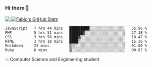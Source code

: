 ### Hi there 👋
<a href="https://github.com/fabiovincenzi/fabiovincenzi">
  <img align="center" src="https://github-readme-stats.vercel.app/api/top-langs/?username=fabiovincenzi&title_color=ffffff&text_color=c9cacc&icon_color=2bbc8a&bg_color=1d1f21&langs_count=3" />
</a>
<a href="https://github.com/fabiovincenzi/fabiovincenzi">
  <img align="center" src="https://github-readme-stats.vercel.app/api?username=fabiovincenzi&show_icons=true&line_height=27&count_private=true&title_color=ffffff&text_color=c9cacc&icon_color=2bbc8a&bg_color=1d1f21" alt="Fabio's GitHub Stats" />
</a>
<!--START_SECTION:waka-->

```text
JavaScript   7 hrs 44 mins   █████████░░░░░░░░░░░░░░░░   35.96 %
PHP          5 hrs 51 mins   ██████▓░░░░░░░░░░░░░░░░░░   27.18 %
CSS          3 hrs 58 mins   ████▓░░░░░░░░░░░░░░░░░░░░   18.47 %
HTML         3 hrs 18 mins   ████░░░░░░░░░░░░░░░░░░░░░   15.36 %
Markdown     23 mins         ▒░░░░░░░░░░░░░░░░░░░░░░░░   01.80 %
Ruby         8 mins          ▒░░░░░░░░░░░░░░░░░░░░░░░░   00.67 %
```

<!--END_SECTION:waka-->

:boom: Computer Science and Engineering student
